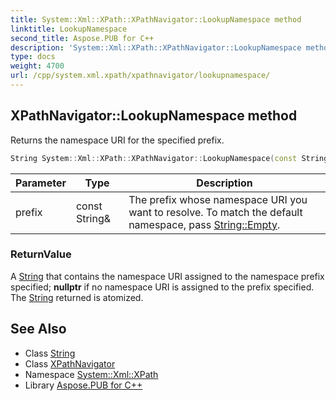 ```yaml
---
title: System::Xml::XPath::XPathNavigator::LookupNamespace method
linktitle: LookupNamespace
second_title: Aspose.PUB for C++
description: 'System::Xml::XPath::XPathNavigator::LookupNamespace method. Returns the namespace URI for the specified prefix in C++.'
type: docs
weight: 4700
url: /cpp/system.xml.xpath/xpathnavigator/lookupnamespace/
---
```

## XPathNavigator::LookupNamespace method


Returns the namespace URI for the specified prefix.

```cpp
String System::Xml::XPath::XPathNavigator::LookupNamespace(const String &prefix) override
```


| Parameter | Type | Description |
| --- | --- | --- |
| prefix | const String\& | The prefix whose namespace URI you want to resolve. To match the default namespace, pass [String::Empty](../../../system/string/empty/). |

### ReturnValue

A [String](../../../system/string/) that contains the namespace URI assigned to the namespace prefix specified; **nullptr** if no namespace URI is assigned to the prefix specified. The [String](../../../system/string/) returned is atomized.

## See Also

* Class [String](../../../system/string/)
* Class [XPathNavigator](../)
* Namespace [System::Xml::XPath](../../)
* Library [Aspose.PUB for C++](../../../)
